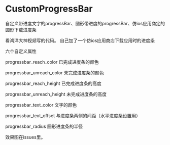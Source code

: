 # CustomProgressBar
自定义带进度文字的progressBar、圆形带进度的progressBar、仿ios应用商定的圆形下载进度条

看鸿洋大神视频写的代码。
自己加了一个仿ios应用商店下载应用时的进度条

六个自定义属性

progressbar_reach_color 已完成进度条的颜色

progressbar_unreach_color 未完成进度条的颜色

progressbar_reach_height 已完成进度条的高度

progressbar_unreach_height 未完成进度条的高度

progressbar_text_color 文字的颜色

progressbar_text_offset 与进度条两侧的间距（水平进度条设置用）

progressbar_radius 圆形进度条的半径

效果图在issues里。
